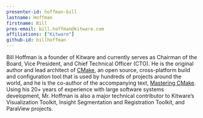```yaml
---
presenter-id: hoffman-bill
lastname: Hoffman
firstname: Bill
pres-email: bill.hoffman@kitware.com
affiliations: ["Kitware"]
github-id: billhoffman
---
```

Bill Hoffman is a founder of Kitware and
currently serves as Chairman of the Board, Vice President, and Chief
Technical Officer (CTO). He is the original author and lead architect
of [CMake](http://www.cmake.org), an open source, cross-platform build
and configuration tool that is used by hundreds of projects around the
world, and he is the co-author of the accompanying text, [Mastering
CMake](http://www.kitware.com/products/books/CMakeBook.html). Using
his 20+ years of experience with large software systems development,
Mr. Hoffman is also a major technical contributor to Kitware’s
Visualization Toolkit, Insight Segmentation and Registration Toolkit,
and ParaView projects.
